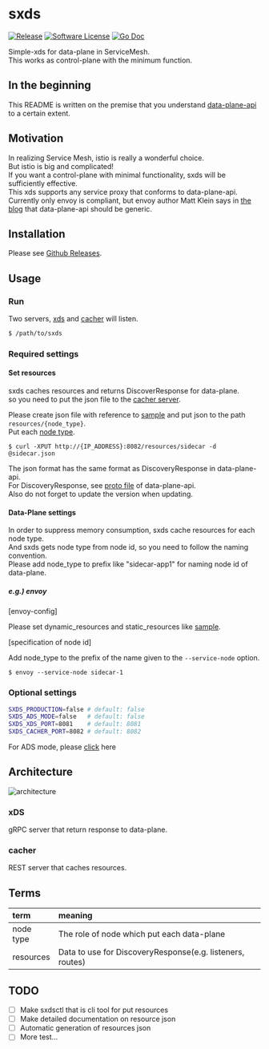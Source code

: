 # sxds

[![Release](https://img.shields.io/github/release/nakabonne/sxds.svg?style=flat-square)](https://github.com/nakabonne/sxds/releases/latest)
[![Software License](https://img.shields.io/badge/license-MIT-brightgreen.svg?style=flat-square)](/LICENSE.md)
[![Go Doc](https://img.shields.io/badge/godoc-reference-blue.svg?style=flat-square)](http://godoc.org/github.com/nakabonne/sxds)

Simple-xds for data-plane in ServiceMesh.  
This works as control-plane with the minimum function.

## In the beginning

This README is written on the premise that you understand [data-plane-api](https://www.envoyproxy.io/docs/envoy/latest/configuration/overview/v2_overview) to a certain extent.

## Motivation
In realizing Service Mesh, istio is really a wonderful choice.  
But istio is big and complicated!  
If you want a control-plane with minimal functionality, sxds will be sufficiently effective.  
This xds supports any service proxy that conforms to data-plane-api.  
Currently only envoy is compliant, but envoy author Matt Klein says in [the blog](https://blog.envoyproxy.io/the-universal-data-plane-api-d15cec7a) that data-plane-api should be generic.


## Installation

Please see [Github Releases](https://github.com/nakabonne/sxds/releases).

## Usage

### Run

Two servers, [xds](#xds) and [cacher](#cacher) will listen.

```sh
$ /path/to/sxds
```

### Required settings

#### Set resources

sxds caches resources and returns DiscoverResponse for data-plane.  
so you need to put the json file to the [cacher server](#cacher).  
   
Please create json file with reference to [sample](https://github.com/nakabonne/sxds/tree/master/sample/resource) and put json to the path `resources/{node_type}`.  
Put each [node type](#terms). 

```
$ curl -XPUT http://{IP_ADDRESS}:8082/resources/sidecar -d @sidecar.json
```

 
The json format has the same format as DiscoveryResponse in data-plane-api.  
For DiscoveryResponse, see [proto file](https://github.com/envoyproxy/data-plane-api/tree/master/envoy/api/v2) of data-plane-api.  
Also do not forget to update the version when updating.

#### Data-Plane settings


In order to suppress memory consumption, sxds cache resources for each node type.  
And sxds gets node type from node id, so you need to follow the naming convention.  
Please add node_type to prefix like "sidecar-app1" for naming node id of data-plane.  

##### e.g.) envoy  

[envoy-config]

Please set dynamic_resources and static_resources like [sample](https://github.com/nakabonne/sxds/blob/master/sample/envoy/envoy.yml).  

[specification of node id]  

Add node_type to the prefix of the name given to the `--service-node` option.  

```
$ envoy --service-node sidecar-1
```

### Optional settings

```sh
SXDS_PRODUCTION=false # default: false
SXDS_ADS_MODE=false   # default: false
SXDS_XDS_PORT=8081    # default: 8081
SXDS_CACHER_PORT=8082 # default: 8082
```

For ADS mode, please [click](https://github.com/envoyproxy/data-plane-api/blob/master/XDS_PROTOCOL.md#aggregated-discovery-services-ads) here

## Architecture

![architecture](https://github.com/nakabonne/sxds/blob/master/media/architecture.png) 

### xDS
gRPC server that return response to data-plane.

### cacher

REST server that caches resources.


## Terms

| term | meaning |
|:----------|:-----------|
|node type|The role of node which put each data-plane|
|resources|Data to use for DiscoveryResponse(e.g. listeners, routes) |

## TODO

- [ ] Make sxdsctl that is cli tool for put resources
- [ ] Make detailed documentation on resource json
- [ ] Automatic generation of resources json
- [ ] More test...
